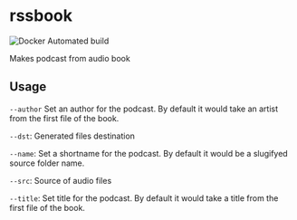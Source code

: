 # rssbook

![Docker Automated build](https://img.shields.io/docker/automated/histrio/rssbook-auto.svg)

Makes podcast from audio book

## Usage

`--author` Set an author for the podcast. By default it would take an artist from the first file of the book.

`--dst`: Generated files destination

`--name`: Set a shortname for the podcast. By default it would be a slugifyed source folder name.

`--src`: Source of audio files

`--title`: Set title for the podcast. By default it would take a title from the first file of the book.
